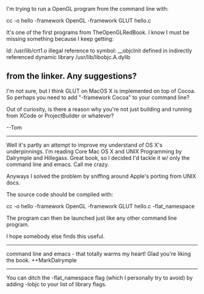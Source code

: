 I'm trying to run a OpenGL program from the command line with:

    
cc -o hello -framework OpenGL -framework GLUT hello.c


It's one of the first programs from TheOpenGLRedBook.  I know I must be missing something because I keep getting:

    
ld: /usr/lib/crt1.o illegal reference to symbol: __objcInit defined in indirectly referenced dynamic library /usr/lib/libobjc.A.dylib


from the linker.  Any suggestions?
----
I'm not sure, but I think GLUT on MacOS X is implemented on top of Cocoa. So perhaps you need to add "-framework Cocoa" to your command line?

Out of curiosity, is there a reason why you're not just building and running from XCode or ProjectBuilder or whatever?

--Tom

----

Well it's partly an attempt to improve my understand of OS X's underpinnings.  I'm reading Core Mac OS X and UNIX Programming by Dalrymple and Hillegass.  Great book, so I decided I'd tackle it w/ only the command line and emacs.  Call me crazy.

Anyways I solved the problem by sniffing around Apple's porting from UNIX docs.

The source code should be compiled with:

    
cc -o hello -framework OpenGL -framework GLUT hello.c -flat_namespace


The program can then be launched just like any other command line program.

I hope somebody else finds this useful.

----

command line and emacs - that totally warms my heart!  Glad you're liking the book.  ++MarkDalrymple

----

You can ditch the -flat_namespace flag (which I personally try to avoid) by adding     -lobjc to your list of library flags.
